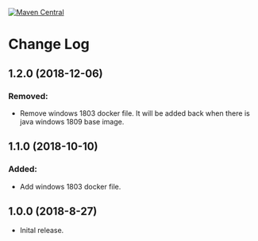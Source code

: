 [![Maven Central](https://maven-badges.herokuapp.com/maven-central/com.microsoft.azure/azure-iot-edge-archetype/badge.svg?style=plastic)](https://maven-badges.herokuapp.com/maven-central/com.microsoft.azure/azure-iot-edge-archetype)
# Change Log
## 1.2.0 (2018-12-06)
### Removed:
* Remove windows 1803 docker file. It will be added back when there is java windows 1809 base image.
## 1.1.0 (2018-10-10)
### Added:
* Add windows 1803 docker file.
## 1.0.0 (2018-8-27)
* Inital release.